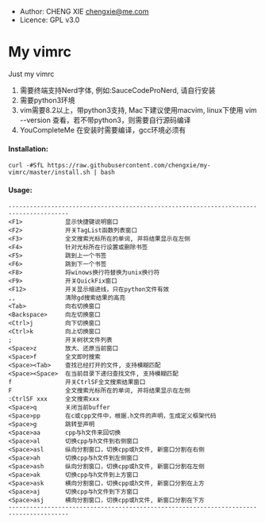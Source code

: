 * Author:  CHENG XIE <chengxie@me.com>
* Licence: GPL v3.0

# My vimrc
Just my vimrc

1. 需要终端支持Nerd字体, 例如:SauceCodeProNerd, 请自行安装
2. 需要python3环境
3. vim需要8.2以上，带python3支持, Mac下建议使用macvim, linux下使用 vim --version 查看，若不带python3，则需要自行源码编译
4. YouCompleteMe 在安装时需要编译，gcc环境必须有

#### Installation:
```
curl -#SfL https://raw.githubusercontent.com/chengxie/my-vimrc/master/install.sh | bash
```
#### Usage:	
```vim
---------------------------------------------------------------------------------------
<F1>            显示快捷键说明窗口
<F2>            开关TagList函数列表窗口
<F3>            全文搜索光标所在的单词, 并将结果显示在左侧
<F4>            针对光标所在行设置或删除书签
<F5>            跳到上一个书签
<F6>            跳到下一个书签
<F8>            将winows换行符替换为unix换行符
<F9>            开关QuickFix窗口
<F12>           开关显示缩进线，只在python文件有效
,,              清除gd搜索结果的高亮
<Tab>           向右切换窗口
<Backspace>     向左切换窗口
<Ctrl>j         向下切换窗口
<Ctrl>k         向上切换窗口
;               开关树状文件列表
<Space>z        放大、还原当前窗口
<Space>f        全文即时搜索
<Space><Tab>    查找已经打开的文件, 支持模糊匹配
<Space><Space>  在当前目录下递归查找文件, 支持模糊匹配
f               开关CtrlSF全文搜索结果窗口
F               全文搜索光标所在的单词, 并将结果显示在左侧
:CtrlSF xxx     全文搜索xxx
<Space>q        关闭当前buffer
<Space>pp       在c或cpp文件中，根据.h文件的声明，生成定义框架代码
<Space>g		跳转至声明
<Space>aa		cpp与h文件来回切换
<Space>al		切换cpp与h文件到右侧窗口
<Space>asl      纵向分割窗口，切换cpp或h文件, 新窗口分割在右侧
<Space>ah		切换cpp与h文件到左侧窗口
<Space>ash      纵向分割窗口，切换cpp或h文件, 新窗口分割在左侧
<Space>ak		切换cpp与h文件到上方窗口
<Space>ask      横向分割窗口，切换cpp或h文件, 新窗口分割在上方
<Space>aj		切换cpp与h文件到下方窗口
<Space>asj      横向分割窗口，切换cpp或h文件, 新窗口分割在下方
---------------------------------------------------------------------------------------
```
